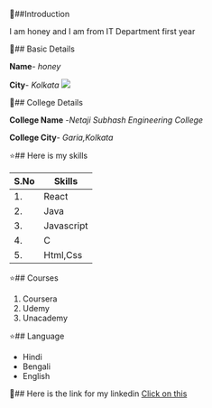🌟##Introduction


I am honey and I am from IT Department first year



💠## Basic Details

**Name**- *honey*

**City**- *Kolkata*
<img src="https://img.icons8.com/bubbles/50/000000/kolkata.png"/>

💠## College Details

**College Name** -*Netaji Subhash Engineering College*

**College City**- *Garia,Kolkata*

⭐## Here is my skills

| S.No | Skills 
|---|---|
|1.| React|
|2.| Java|
|3.| Javascript|
|4.| C|
|5.| Html,Css|

⭐## Courses
1. Coursera
2. Udemy
3. Unacademy

⭐## Language
- Hindi
- Bengali
- English

🌟## Here is the link for my linkedin
[Click on this](https://www.linkedin.com/in/honey-labh-081097222/)

